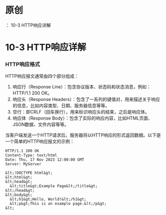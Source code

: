 # 原创
：  10-3 HTTP响应详解

# 10-3 HTTP响应详解

### HTTP响应格式

HTTP响应报文通常由四个部分组成：

1.  响应行（Response Line）：包含协议版本、状态码和状态消息，例如：HTTP/1.1 200 OK。 
1.  响应头（Response Headers）：包含了一系列的键值对，用来描述关于响应的信息，比如内容类型、日期、服务器信息等等。 
1.  空行：即CRLF（回车换行），用来标识响应头的结束，之后是响应体。 
1.  响应体（Response Body）：包含了实际的响应内容，比如HTML页面、JSON数据、文件内容等等。 

当客户端发送一个HTTP请求后，服务器将以HTTP响应的形式返回数据。以下是一个简单的HTTP响应报文的示例：

```
HTTP/1.1 200 OK
Content-Type: text/html
Date: Thu, 17 Nov 2023 12:00:00 GMT
Server: MyServer

&lt;!DOCTYPE html&gt;
&lt;html&gt;
&lt;head&gt;
  &lt;title&gt;Example Page&lt;/title&gt;
&lt;/head&gt;
&lt;body&gt;
  &lt;h1&gt;Hello, World!&lt;/h1&gt;
  &lt;p&gt;This is an example page.&lt;/p&gt;
&lt;
```
